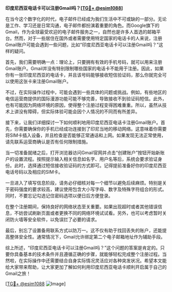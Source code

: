 **印度尼西亚电话卡可以注册Gmail吗？[[TG💪+ @esim1088](https://t.me/s/esim1088)]**

在当今这个数字化的时代，电子邮件已经成为我们生活中不可或缺的一部分。无论是工作、学习还是日常沟通，电子邮件都扮演着重要的角色。而Google旗下的Gmail，作为全球最受欢迎的电子邮件服务之一，自然也是许多人首选的邮箱平台。然而，对于一些居住在国外或者需要使用特定国家的电话卡的人来说，注册Gmail账户可能会遇到一些问题，比如“印度尼西亚电话卡可以注册Gmail吗？”这样的疑问。

首先，我们需要明确一点：理论上，只要拥有有效的手机号码，就可以用来注册Gmail账户。Gmail并没有特别限制哪些国家的电话卡不能用于注册。因此，如果你有一张印度尼西亚的电话卡，并且该号码能够接收短信验证码，那么你就完全可以使用这张卡来注册Gmail账户。

不过，在实际操作过程中，可能会遇到一些具体的问题或挑战。例如，有些地区的电信运营商提供的国际漫游功能可能不够完善，导致接收不到验证码短信。此外，也有可能因为网络环境的原因，使得整个注册过程变得困难重重。所以，虽然从技术上讲没有障碍，但实际体验可能会因个人情况的不同而有所差异。

接下来，让我们详细探讨一下如何顺利地用印度尼西亚电话卡注册Gmail账户。首先，你需要确保你的手机已经成功连接到了印尼当地的移动网络。这意味着你需要将SIM卡插入设备，并且检查是否能够正常通话和上网。如果发现无法正常使用，请先联系运营商确认是否有任何限制措施。

当一切准备就绪之后，打开浏览器访问Gmail官网并点击“创建账户”按钮开始新账户的设置流程。按照提示输入相关信息如名字、用户名等后，系统会要求验证身份。此时，选择通过短信接收验证码的方式即可。记得提前准备好你的印度尼西亚电话号码以及相应的SIM卡。

一旦进入了填写信息阶段，请务必仔细核对每一个细节以避免后续麻烦。特别是关于密码强度的要求较高，建议使用包含大小写字母、数字及特殊字符组合的形式。同时，不要忘记勾选记住密码选项以便日后方便登录。

在整个注册期间，保持良好的网络状态至关重要。如果出现超时或者其他错误信息，不妨尝试刷新页面或者更换不同的网络环境试试看。另外，也可以考虑暂时关闭防火墙等安全软件，以免误拦了必要的请求。

最后，别忘了设置备用联系方式以防万一。这不仅有助于找回丢失的账户，还能提高整体安全性。通常情况下，Gmail允许绑定第二个电子邮箱地址作为辅助手段。

综上所述，“印度尼西亚电话卡可以注册Gmail吗？”这个问题的答案是肯定的。只要你具备基本的技术条件并且遵循正确的步骤，就能够轻松完成整个注册过程。当然啦，在实际操作中还需要结合自身实际情况灵活应对各种突发状况。希望本文能给大家带来帮助，让大家更加了解如何利用印度尼西亚电话卡顺利开启属于自己的Gmail之旅！

[[TG💪+ @esim1088](https://t.me/s/esim1088) ![Image](https://i.postimg.cc/4NQfJmqS/Snipaste-2025-05-13-00-14-12.png)]
